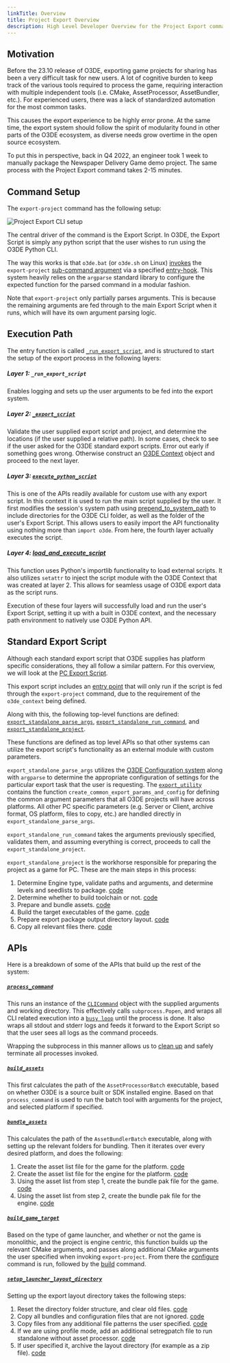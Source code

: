 ```yaml
---
linkTitle: Overview
title: Project Export Overview
description: High Level Developer Overview for the Project Export command.
---
```


## Motivation

Before the 23.10 release of O3DE, exporting game projects for sharing has been a very difficult task for new users. A lot of cognitive burden to keep track of the various tools required to process the game, requiring interaction with multiple independent tools (i.e. CMake, AssetProcessor, AssetBundler, etc.). For experienced users, there was a lack of standardized automation for the most common tasks.

This causes the export experience to be highly error prone. At the same time, the export system should follow the spirit of modularity found in other parts of the O3DE ecosystem, as diverse needs grow overtime in the open source ecosystem.

To put this in perspective, back in Q4 2022, an engineer took 1 week to manually package the Newspaper Delivery Game demo project. The same process with the Project Export command takes 2-15 minutes.

## Command Setup
The `export-project` command has the following setup:

![Project Export CLI setup](/images/engine-dev/o3de-cli/project-export/project-export-cli-setup.png)

The central driver of the command is the Export Script. In O3DE, the Export Script is simply any python script that the user wishes to run using the O3DE Python CLI.

The way this works is that `o3de.bat` (or `o3de.sh` on Linux) [invokes](https://github.com/o3de/o3de/blob/development/scripts/o3de.py#L107-L108) the `export-project` [sub-command argument](https://github.com/o3de/o3de/blob/development/scripts/o3de.py#L79) via a specified [entry-hook](https://github.com/o3de/o3de/blob/development/scripts/o3de/o3de/export_project.py#L484). This system heavily relies on the `argparse` standard library to configure the expected function for the parsed command in a modular fashion.

Note that `export-project` only partially parses arguments. This is because the remaining arguments are fed through to the main Export Script when it runs, which will have its own argument parsing logic.

## Execution Path
The entry function is called [`_run_export_script`](https://github.com/o3de/o3de/blob/development/scripts/o3de/o3de/export_project.py#L367), and is structured to start the setup of the export process in the following layers:

##### Layer 1: **`_run_export_script`**  
Enables logging and sets up the user arguments to be fed into the export system.
##### Layer 2: **[`_export_script`](https://github.com/o3de/o3de/blob/development/scripts/o3de/o3de/export_project.py#L307)** 
Validate the user supplied export script and project, and determine the locations (if the user supplied a relative path). In some cases, check to see if the user asked for the O3DE standard export scripts. Error out early if something goes wrong. Otherwise construct an [O3DE Context](https://github.com/o3de/o3de/blob/development/scripts/o3de/o3de/export_project.py#L112) object and proceed to the next layer.
##### Layer 3: **[`execute_python_script`](https://github.com/o3de/o3de/blob/development/scripts/o3de/o3de/export_project.py#L235)** 
This is one of the APIs readily available for custom use with any export script. In this context it is used to run the main script supplied by the user. It first modifies the session's system path using [prepend_to_system_path](https://github.com/o3de/o3de/blob/development/scripts/o3de/o3de/utils.py#L154) to include directories for the O3DE CLI folder, as well as the folder of the user's Export Script. This allows users to easily import the API functionality using nothing more than `import o3de`. From here, the fourth layer actually executes the script.
##### Layer 4: **[load_and_execute_script](https://github.com/o3de/o3de/blob/development/scripts/o3de/o3de/utils.py#L167)**
This function uses Python's importlib functionality to load external scripts. It also utilizes `setattr` to inject the script module with the O3DE Context that was created at layer 2. This allows for seamless usage of O3DE export data as the script runs.

Execution of these four layers will successfully load and run the user's Export Script, setting it up with a built in O3DE context, and the necessary path environment to natively use O3DE Python API.

## Standard Export Script

Although each standard export script that O3DE supplies has platform specific considerations, they all follow a similar pattern. For this overview, we will look at the [PC Export Script](https://github.com/o3de/o3de/blob/development/scripts/o3de/ExportScripts/export_source_built_project.py).

This export script includes an [entry point](https://github.com/o3de/o3de/blob/development/scripts/o3de/ExportScripts/export_source_built_project.py#L424-L446) that will only run if the script is fed through the `export-project` command, due to the requirement of the `o3de_context` being defined.

Along with this, the following top-level functions are defined: [`export_standalone_parse_args`](https://github.com/o3de/o3de/blob/development/scripts/o3de/ExportScripts/export_source_built_project.py#L224), [`export_standalone_run_command`](https://github.com/o3de/o3de/blob/development/scripts/o3de/ExportScripts/export_source_built_project.py#L336), and [`export_standalone_project`](https://github.com/o3de/o3de/blob/development/scripts/o3de/ExportScripts/export_source_built_project.py#L24).

These functions are defined as top level APIs so that other systems can utilize the export script's functionality as an external module with custom parameters.

`export_standalone_parse_args` utilizes the [O3DE Configuration system](https://github.com/o3de/o3de/blob/development/scripts/o3de/o3de/command_utils.py#L133) along with `argparse` to determine the appropriate configuration of settings for the particular export task that the user is requesting. The [`export_utility`](https://github.com/o3de/o3de/blob/development/scripts/o3de/ExportScripts/export_utility.py) contains the function `create_common_export_params_and_config` for defining the common argument parameters that all O3DE projects will have across platforms. All other PC specific parameters (e.g. Server or Client, archive format, OS platform, files to copy, etc.) are handled directly in `export_standalone_parse_args`.

`export_standalone_run_command` takes the arguments previously specified, validates them, and assuming everything is correct, proceeds to call the `export_standalone_project`.

`export_standalone_project` is the workhorse responsible for preparing the project as a game for PC. These are the main steps in this process: 
1. Determine Engine type, validate paths and arguments, and determine levels and seedlists to package. [code](https://github.com/o3de/o3de/blob/development/scripts/o3de/ExportScripts/export_source_built_project.py#L84-L128)
1. Determine whether to build toolchain or not. [code](https://github.com/o3de/o3de/blob/development/scripts/o3de/ExportScripts/export_source_built_project.py#L133-L141)
1. Prepare and bundle assets. [code](https://github.com/o3de/o3de/blob/development/scripts/o3de/ExportScripts/export_source_built_project.py#L144-L156)
1. Build the target executables of the game. [code](https://github.com/o3de/o3de/blob/development/scripts/o3de/ExportScripts/export_source_built_project.py#L159-L178)
1. Prepare export package output directory layout. [code](https://github.com/o3de/o3de/blob/development/scripts/o3de/ExportScripts/export_source_built_project.py#L181-L208)
1. Copy all relevant files there. [code](https://github.com/o3de/o3de/blob/development/scripts/o3de/ExportScripts/export_source_built_project.py#L211-L221)


## APIs
Here is a breakdown of some of the APIs that build up the rest of the system:

##### **[`process_command`](https://github.com/o3de/o3de/blob/development/scripts/o3de/o3de/export_project.py#L235)** 
This runs an instance of the [`CLICommand`](https://github.com/o3de/o3de/blob/development/scripts/o3de/o3de/utils.py#L68) object with the supplied arguments and working directory. This effectively calls `subprocess.Popen`, and wraps all CLI related execution into a [`busy loop`](https://github.com/o3de/o3de/blob/development/scripts/o3de/o3de/utils.py#L110-L116) until the process is done. It also wraps all stdout and stderr logs and feeds it forward to the Export Script so that the user sees all logs as the command proceeds.

Wrapping the subprocess in this manner allows us to [clean up](https://github.com/o3de/o3de/blob/development/scripts/o3de/o3de/utils.py#L118-L124) and safely terminate all processes invoked.


##### **[`build_assets`](https://github.com/o3de/o3de/blob/development/scripts/o3de/o3de/export_project.py#L583)** 
This first calculates the path of the `AssetProcessorBatch` executable, based on whether O3DE is a source built or SDK installed engine. Based on that `process_command` is used to run the batch tool with arguments for the project, and selected platform if specified.

##### **[`bundle_assets`](https://github.com/o3de/o3de/blob/development/scripts/o3de/o3de/export_project.py#L797)** 
This calculates the path of the `AssetBundlerBatch` executable, along with setting up the relevant folders for bundling. Then it iterates over every desired platform, and does the following:
1. Create the asset list file for the game for the platform. [code](https://github.com/o3de/o3de/blob/development/scripts/o3de/o3de/export_project.py#L844)
2. Create the asset list file for the engine for the platform. [code](https://github.com/o3de/o3de/blob/development/scripts/o3de/o3de/export_project.py#L855)
3. Using the asset list from step 1, create the bundle pak file for the game. [code](https://github.com/o3de/o3de/blob/development/scripts/o3de/o3de/export_project.py#L868)
4. Using the asset list from step 2, create the bundle pak file for the engine. [code](https://github.com/o3de/o3de/blob/development/scripts/o3de/o3de/export_project.py#L880)

##### **[`build_game_target`](https://github.com/o3de/o3de/blob/development/scripts/o3de/o3de/export_project.py#L704)** 
Based on the type of game launcher, and whether or not the game is monolithic, and the project is engine centric, this function builds up the relevant CMake arguments, and passes along additional CMake arguments the user specified when invoking `export-project`. From there the [configure](https://github.com/o3de/o3de/blob/development/scripts/o3de/o3de/export_project.py#L765) command is run, followed by the [build](https://github.com/o3de/o3de/blob/development/scripts/o3de/o3de/export_project.py#L790) command.


##### **[`setup_launcher_layout_directory`](https://github.com/o3de/o3de/blob/development/scripts/o3de/o3de/export_project.py#L704)** 

Setting up the export layout directory takes the following steps:
1. Reset the directory folder structure, and clear old files. [code](https://github.com/o3de/o3de/blob/development/scripts/o3de/o3de/export_project.py#L934-L939)
2. Copy all bundles and configuration files that are not ignored. [code](https://github.com/o3de/o3de/blob/development/scripts/o3de/o3de/export_project.py#L943-L959)
3. Copy files from any additional file patterns the user specified. [code](https://github.com/o3de/o3de/blob/development/scripts/o3de/o3de/export_project.py#L961-L963)
4. If we are using profile mode, add an additional setregpatch file to run standalone without asset processor. [code](https://github.com/o3de/o3de/blob/development/scripts/o3de/o3de/export_project.py#L968-L975)
5. If user specified it, archive the layout directory (for example as a zip file). [code](https://github.com/o3de/o3de/blob/development/scripts/o3de/o3de/export_project.py#L978-L982)
